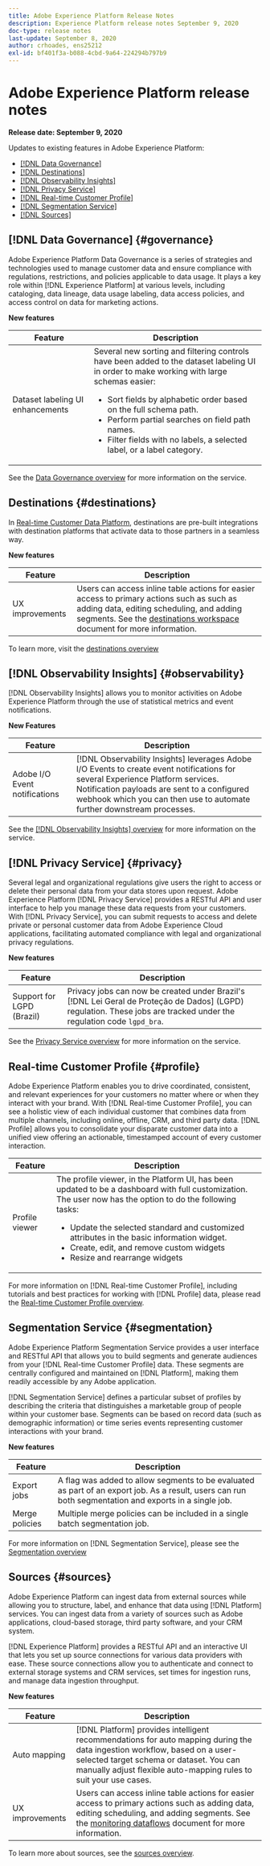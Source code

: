 ```yaml
---
title: Adobe Experience Platform Release Notes
description: Experience Platform release notes September 9, 2020
doc-type: release notes
last-update: September 8, 2020
author: crhoades, ens25212
exl-id: bf401f3a-b088-4cbd-9a64-224294b797b9
---
```

# Adobe Experience Platform release notes 

**Release date: September 9, 2020**

Updates to existing features in Adobe Experience Platform:

- [[!DNL Data Governance]](#governance)
- [[!DNL Destinations]](#destinations)
- [[!DNL Observability Insights]](#observability)
- [[!DNL Privacy Service]](#privacy)
- [[!DNL Real-time Customer Profile]](#profile)
- [[!DNL Segmentation Service]](#segmentation)
- [[!DNL Sources]](#sources)

## [!DNL Data Governance] {#governance}

Adobe Experience Platform Data Governance is a series of strategies and technologies used to manage customer data and ensure compliance with regulations, restrictions, and policies applicable to data usage. It plays a key role within [!DNL Experience Platform] at various levels, including cataloging, data lineage, data usage labeling, data access policies, and access control on data for marketing actions.

**New features**

| Feature | Description | 
| ------- | ----------- |
| Dataset labeling UI enhancements | Several new sorting and filtering controls have been added to the dataset labeling UI in order to make working with large schemas easier: <ul><li>Sort fields by alphabetic order based on the full schema path.</li><li>Perform partial searches on field path names.</li><li>Filter fields with no labels, a selected label, or a label category.</li></ul> |

See the [Data Governance overview](../../data-governance/home.md) for more information on the service.

## Destinations {#destinations}

In [Real-time Customer Data Platform](../../rtcdp/overview.md), destinations are pre-built integrations with destination platforms that activate data to those partners in a seamless way.

**New features**

| Feature | Description |
| ------- | ----------- |
| UX improvements | Users can access inline table actions for easier access to primary actions such as such as adding data, editing scheduling, and adding segments. See the [destinations workspace](../../destinations/ui/destinations-workspace.md) document for more information. |

To learn more, visit the [destinations overview](../../destinations/home.md)

## [!DNL Observability Insights] {#observability}

[!DNL Observability Insights] allows you to monitor activities on Adobe Experience Platform through the use of statistical metrics and event notifications.

**New Features**

| Feature | Description |
| --- | --- |
| Adobe I/O Event notifications | [!DNL Observability Insights] leverages Adobe I/O Events to create event notifications for several Experience Platform services. Notification payloads are sent to a configured webhook which you can then use to automate further downstream processes. |

See the [[!DNL Observability Insights] overview](../../observability/home.md) for more information on the service.

## [!DNL Privacy Service] {#privacy}

Several legal and organizational regulations give users the right to access or delete their personal data from your data stores upon request. Adobe Experience Platform [!DNL Privacy Service] provides a RESTful API and user interface to help you manage these data requests from your customers. With [!DNL Privacy Service], you can submit requests to access and delete private or personal customer data from Adobe Experience Cloud applications, facilitating automated compliance with legal and organizational privacy regulations.

**New features**

| Feature | Description |
| ------- | ----------- |
| Support for LGPD (Brazil) | Privacy jobs can now be created under Brazil's [!DNL Lei Geral de Proteção de Dados] (LGPD) regulation. These jobs are tracked under the regulation code `lgpd_bra`. |

See the [Privacy Service overview](../../privacy-service/home.md) for more information on the service.

## Real-time Customer Profile {#profile}

Adobe Experience Platform enables you to drive coordinated, consistent, and relevant experiences for your customers no matter where or when they interact with your brand. With [!DNL Real-time Customer Profile], you can see a holistic view of each individual customer that combines data from multiple channels, including online, offline, CRM, and third party data. [!DNL Profile] allows you to consolidate your disparate customer data into a unified view offering an actionable, timestamped account of every customer interaction.

| Feature | Description |
| ------- | ----------- |
| Profile viewer | The profile viewer, in the Platform UI, has been updated to be a dashboard with full customization. The user now has the option to do the following tasks: <ul><li>Update the selected standard and customized attributes in the basic information widget.</li><li>Create, edit, and remove custom widgets</li><li>Resize and rearrange widgets</li></ul>|

For more information on [!DNL Real-time Customer Profile], including tutorials and best practices for working with [!DNL Profile] data, please read the [Real-time Customer Profile overview](../../profile/home.md).

## Segmentation Service {#segmentation}

Adobe Experience Platform Segmentation Service provides a user interface and RESTful API that allows you to build segments and generate audiences from your [!DNL Real-time Customer Profile] data. These segments are centrally configured and maintained on [!DNL Platform], making them readily accessible by any Adobe application.

[!DNL Segmentation Service] defines a particular subset of profiles by describing the criteria that distinguishes a marketable group of people within your customer base. Segments can be based on record data (such as demographic information) or time series events representing customer interactions with your brand.

**New features**

| Feature | Description |
| ------- | ----------- |
| Export jobs | A flag was added to allow segments to be evaluated as part of an export job. As a result, users can run both segmentation and exports in a single job. |
| Merge policies | Multiple merge policies can be included in a single batch segmentation job. |

For more information on [!DNL Segmentation Service], please see the [Segmentation overview](../../segmentation/home.md)

## Sources {#sources}

Adobe Experience Platform can ingest data from external sources while allowing you to structure, label, and enhance that data using [!DNL Platform] services. You can ingest data from a variety of sources such as Adobe applications, cloud-based storage, third party software, and your CRM system.

[!DNL Experience Platform] provides a RESTful API and an interactive UI that lets you set up source connections for various data providers with ease. These source connections allow you to authenticate and connect to external storage systems and CRM services, set times for ingestion runs, and manage data ingestion throughput.

**New features**

| Feature | Description |
| ------- | ----------- |
| Auto mapping | [!DNL Platform] provides intelligent recommendations for auto mapping during the data ingestion workflow, based on a user-selected target schema or dataset. You can manually adjust flexible auto-mapping rules to suit your use cases. |
| UX improvements | Users can access inline table actions for easier access to primary actions such as adding data, editing scheduling, and adding segments. See the [monitoring dataflows](../../sources/tutorials/ui/monitor.md) document for more information. |

To learn more about sources, see the [sources overview](../../sources/home.md).

